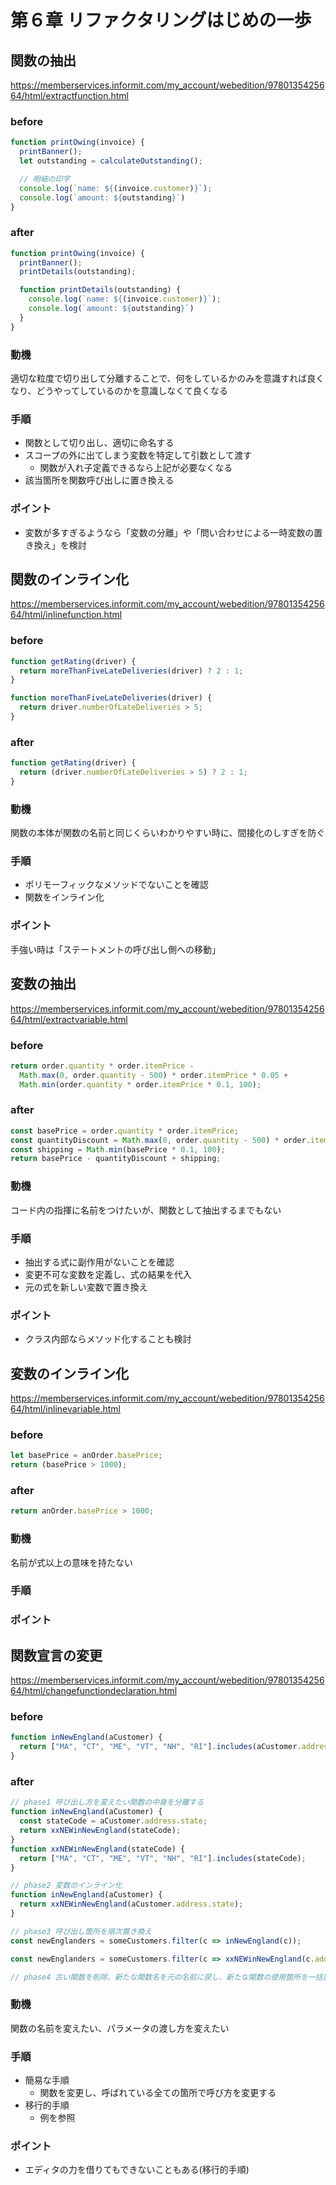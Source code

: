 # 第６章 リファクタリングはじめの一歩
## 関数の抽出
https://memberservices.informit.com/my_account/webedition/9780135425664/html/extractfunction.html
### before
```js
function printOwing(invoice) {
  printBanner();
  let outstanding = calculateOutstanding();

  // 明細の印字
  console.log(`name: ${(invoice.customer)}`);
  console.log(`amount: ${outstanding}`)
}
```
### after
```js
function printOwing(invoice) {
  printBanner();
  printDetails(outstanding);

  function printDetails(outstanding) {
    console.log(`name: ${(invoice.customer)}`);
    console.log(`amount: ${outstanding}`)
  }
}
```
### 動機
適切な粒度で切り出して分離することで、何をしているかのみを意識すれば良くなり、どうやってしているのかを意識しなくて良くなる
### 手順
- 関数として切り出し、適切に命名する
- スコープの外に出てしまう変数を特定して引数として渡す
  - 関数が入れ子定義できるなら上記が必要なくなる
- 該当箇所を関数呼び出しに置き換える
### ポイント
- 変数が多すぎるようなら「変数の分離」や「問い合わせによる一時変数の置き換え」を検討
## 関数のインライン化
https://memberservices.informit.com/my_account/webedition/9780135425664/html/inlinefunction.html
### before
```js
function getRating(driver) {
  return moreThanFiveLateDeliveries(driver) ? 2 : 1;
}

function moreThanFiveLateDeliveries(driver) {
  return driver.numberOfLateDeliveries > 5;
}
```
### after
```js
function getRating(driver) {
  return (driver.numberOfLateDeliveries > 5) ? 2 : 1;
}
```
### 動機
関数の本体が関数の名前と同じくらいわかりやすい時に、間接化のしすぎを防ぐ
### 手順
- ポリモーフィックなメソッドでないことを確認
- 関数をインライン化
### ポイント
手強い時は「ステートメントの呼び出し側への移動」
## 変数の抽出
https://memberservices.informit.com/my_account/webedition/9780135425664/html/extractvariable.html
### before
```js
return order.quantity * order.itemPrice -
  Math.max(0, order.quantity - 500) * order.itemPrice * 0.05 +
  Math.min(order.quantity * order.itemPrice * 0.1, 100);
```
### after
```js
const basePrice = order.quantity * order.itemPrice;
const quantityDiscount = Math.max(0, order.quantity - 500) * order.itemPrice * 0.05;
const shipping = Math.min(basePrice * 0.1, 100);
return basePrice - quantityDiscount + shipping;
```
### 動機
コード内の指揮に名前をつけたいが、関数として抽出するまでもない
### 手順
- 抽出する式に副作用がないことを確認
- 変更不可な変数を定義し、式の結果を代入
- 元の式を新しい変数で置き換え
### ポイント
- クラス内部ならメソッド化することも検討
## 変数のインライン化
https://memberservices.informit.com/my_account/webedition/9780135425664/html/inlinevariable.html
### before
```js
let basePrice = anOrder.basePrice;
return (basePrice > 1000);
```
### after
```js
return anOrder.basePrice > 1000;
```
### 動機
名前が式以上の意味を持たない
### 手順
### ポイント
## 関数宣言の変更
https://memberservices.informit.com/my_account/webedition/9780135425664/html/changefunctiondeclaration.html
### before
```js
function inNewEngland(aCustomer) {
  return ["MA", "CT", "ME", "VT", "NH", "RI"].includes(aCustomer.address.state);
}
```
### after
```js
// phase1 呼び出し方を変えたい関数の中身を分離する
function inNewEngland(aCustomer) {
  const stateCode = aCustomer.address.state;
  return xxNEWinNewEngland(stateCode);
}
function xxNEWinNewEngland(stateCode) {
  return ["MA", "CT", "ME", "VT", "NH", "RI"].includes(stateCode);  
}

// phase2 変数のインライン化
function inNewEngland(aCustomer) {
  return xxNEWinNewEngland(aCustomer.address.state);
}

// phase3 呼び出し箇所を順次置き換え
const newEnglanders = someCustomers.filter(c => inNewEngland(c));

const newEnglanders = someCustomers.filter(c => xxNEWinNewEngland(c.address.state));

// phase4 古い関数を削除、新たな関数名を元の名前に戻し、新たな関数の使用箇所を一括置換

```
### 動機
関数の名前を変えたい、パラメータの渡し方を変えたい
### 手順
- 簡易な手順
  - 関数を変更し、呼ばれている全ての箇所で呼び方を変更する
- 移行的手順
  - 例を参照
### ポイント
- エディタの力を借りてもできないこともある(移行的手順)